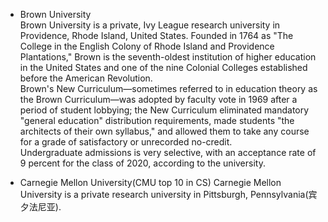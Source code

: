- Brown University  
Brown University is a private, Ivy League research university in Providence, Rhode Island, United States. Founded in 1764 as "The College in the English Colony of Rhode Island and Providence Plantations," Brown is the seventh-oldest institution of higher education in the United States and one of the nine Colonial Colleges established before the American Revolution.  
Brown's New Curriculum—sometimes referred to in education theory as the Brown Curriculum—was adopted by faculty vote in 1969 after a period of student lobbying; the New Curriculum eliminated mandatory "general education" distribution requirements, made students "the architects of their own syllabus," and allowed them to take any course for a grade of satisfactory or unrecorded no-credit.  
Undergraduate admissions is very selective, with an acceptance rate of 9 percent for the class of 2020, according to the university.

- Carnegie Mellon University(CMU top 10 in CS)
Carnegie Mellon University is a private research university in Pittsburgh, Pennsylvania(宾夕法尼亚).
